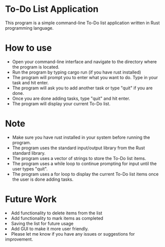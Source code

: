 <h1>To-Do List Application</h1>
This program is a simple command-line To-Do list application written in Rust programming language.

<h1>How to use</h1>
<ul>
<li>Open your command-line interface and navigate to the directory where the program is located.</li>
<li>Run the program by typing cargo run (if you have rust installed)</li>
<li>The program will prompt you to enter what you want to do. Type in your task and hit enter.</li>
<li>The program will ask you to add another task or type "quit" if you are done.</li>
<li>Once you are done adding tasks, type "quit" and hit enter.</li>
<li>The program will display your current To-Do list.</li>
</ul>


<h1>Note</h1>
<ul>
<li>Make sure you have rust installed in your system before running the program.</li>
<li>The program uses the standard input/output library from the Rust standard library.</li>
<li>The program uses a vector of strings to store the To-Do list items.</li>
<li>The program uses a while loop to continue prompting for input until the user types "quit".</li>
<li>The program uses a for loop to display the current To-Do list items once the user is done adding tasks.</li>
</ul>
<h1>Future Work</h1>
<li>Add functionality to delete items from the list</li>
<li>Add functionality to mark items as completed</li>
<li>Saving the list for future usage</li>
<li>Add GUI to make it more user friendly.</li>
<li>Please let me know if you have any issues or suggestions for improvement.</li>
